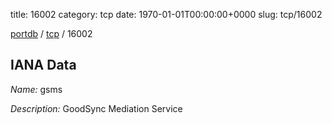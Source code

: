 title: 16002
category: tcp
date: 1970-01-01T00:00:00+0000
slug: tcp/16002

[portdb](/) / [tcp](/category/tcp.html) / 16002


## IANA Data

_Name:_ gsms

_Description:_ GoodSync Mediation Service

